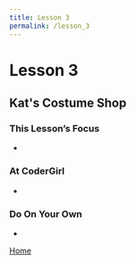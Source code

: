 ```yaml
---
title: Lesson 3
permalink: /lesson_3
---
```


# Lesson 3

## Kat's Costume Shop

### This Lesson’s Focus
*

### At CoderGirl
*

### Do On Your Own
*

[Home]( /web_group_cohort )
